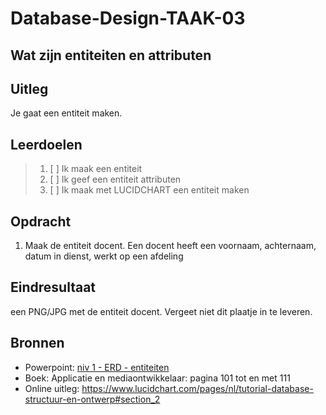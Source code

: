 # Database-Design-TAAK-03

## Wat zijn entiteiten en attributen

## Uitleg
Je gaat een entiteit maken.

## Leerdoelen

> 1. [ ] Ik maak een entiteit
> 2. [ ] Ik geef een entiteit attributen
> 3. [ ] Ik maak met LUCIDCHART een entiteit maken

## Opdracht
1. Maak de entiteit docent. Een docent heeft een voornaam, achternaam, datum in dienst, werkt op een afdeling
   
## Eindresultaat

een PNG/JPG met de entiteit docent. Vergeet niet dit plaatje in te leveren.

## Bronnen
- Powerpoint: <a href="../taak01/niv 1 - ERD - entiteiten.pdf">niv 1 - ERD - entiteiten</a>
- Boek: Applicatie en mediaontwikkelaar: pagina 101 tot en met 111
- Online uitleg: https://www.lucidchart.com/pages/nl/tutorial-database-structuur-en-ontwerp#section_2 
